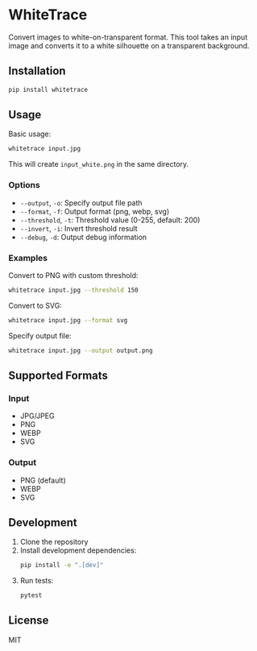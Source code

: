 # WhiteTrace

Convert images to white-on-transparent format. This tool takes an input image and converts it to a white silhouette on a transparent background.

## Installation

```bash
pip install whitetrace
```

## Usage

Basic usage:
```bash
whitetrace input.jpg
```

This will create `input_white.png` in the same directory.

### Options

- `--output`, `-o`: Specify output file path
- `--format`, `-f`: Output format (png, webp, svg)
- `--threshold`, `-t`: Threshold value (0-255, default: 200)
- `--invert`, `-i`: Invert threshold result
- `--debug`, `-d`: Output debug information

### Examples

Convert to PNG with custom threshold:
```bash
whitetrace input.jpg --threshold 150
```

Convert to SVG:
```bash
whitetrace input.jpg --format svg
```

Specify output file:
```bash
whitetrace input.jpg --output output.png
```

## Supported Formats

### Input
- JPG/JPEG
- PNG
- WEBP
- SVG

### Output
- PNG (default)
- WEBP
- SVG

## Development

1. Clone the repository
2. Install development dependencies:
   ```bash
   pip install -e ".[dev]"
   ```
3. Run tests:
   ```bash
   pytest
   ```

## License

MIT 